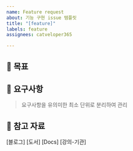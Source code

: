 ```yaml
---
name: Feature request
about: 기능 구현 issue 템플릿
title: "[feature]"
labels: feature
assignees: catveloper365

---
```


## 📌 목표

## 📌 요구사항

> 요구사항을 유의미한 최소 단위로 분리하여 관리

## 📌 참고 자료
[블로그]
[도서]
[Docs]
[강의-기관]
